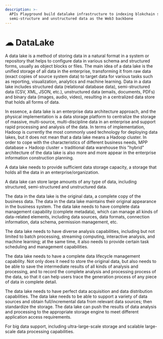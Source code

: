 ```yaml
---
description: >-
  APIs Playground build datalake infrastructure to indexing blokchain structure,
  semi-structure and unstructured data as the Web3 backbone
---
```


# ☁ DataLake

A data lake is a method of storing data in a natural format in a system or repository that helps to configure data in various schema and structured forms, usually as object blocks or files. The main idea of a data lake is the unified storage of all data in the enterprise, transforming it from raw data (exact copies of source system data) to target data for various tasks such as reporting, visualization, analytics and machine learning. Data in a data lake includes structured data (relational database data), semi-structured data (CSV, XML, JSON, etc.), unstructured data (emails, documents, PDFs) and binary data (images, audio, video), resulting in a centralized data store that holds all forms of data.

In essence, a data lake is an enterprise data architecture approach, and the physical implementation is a data storage platform to centralize the storage of massive, multi-source, multi-discipline data in an enterprise and support rapid processing and analysis of the data. In terms of implementation, Hadoop is currently the most commonly used technology for deploying data lakes, but it does not mean that a data lake means a Hadoop cluster. In order to cope with the characteristics of different business needs, MPP database + Hadoop cluster + traditional data warehouse this "hybrid" architecture of the data lake is also more and more appear in the enterprise information construction planning.

A data lake needs to provide sufficient data storage capacity, a storage that holds all the data in an enterprise/organization.&#x20;

A data lake can store large amounts of any type of data, including structured, semi-structured and unstructured data.&#x20;

The data in the data lake is the original data, a complete copy of the business data. The data in the data lake maintains their original appearance in the business system. The data lake needs to have complete data management capability (complete metadata), which can manage all kinds of data-related elements, including data sources, data formats, connection information, data schema, permission management, etc.&#x20;

The data lake needs to have diverse analysis capabilities, including but not limited to batch processing, streaming computing, interactive analysis, and machine learning; at the same time, it also needs to provide certain task scheduling and management capabilities.&#x20;

The data lake needs to have a complete data lifecycle management capability. Not only does it need to store the original data, but also needs to be able to save the intermediate results of all kinds of analysis and processing, and to record the complete analysis and processing process of the data, so that it can help users trace the generation process of any piece of data in complete detail.&#x20;

The data lake needs to have perfect data acquisition and data distribution capabilities. The data lake needs to be able to support a variety of data sources and obtain full/incremental data from relevant data sources; then standardize the storage. The data lake can push the results of data analysis and processing to the appropriate storage engine to meet different application access requirements.&#x20;

For big data support, including ultra-large-scale storage and scalable large-scale data processing capabilities.
